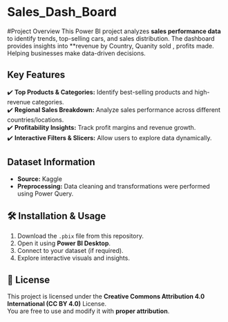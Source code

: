 # Sales_Dash_Board
#Project Overview
This Power BI project analyzes **sales performance data** to identify trends, top-selling cars, and  sales distribution. The dashboard provides insights into **revenue by Country, Quanity sold , profits made. Helping businesses make data-driven decisions.

## Key Features

✔️ **Top Products & Categories:** Identify best-selling products and high-revenue categories.  
✔️ **Regional Sales Breakdown:** Analyze sales performance across different countries/locations.  
✔️ **Profitability Insights:** Track profit margins and revenue growth.  
✔️ **Interactive Filters & Slicers:** Allow users to explore data dynamically.  

##  Dataset Information
- **Source:** Kaggle
- **Preprocessing:** Data cleaning and transformations were performed using Power Query.

## 🛠 Installation & Usage
1. Download the `.pbix` file from this repository.
2. Open it using **Power BI Desktop**.
3. Connect to your dataset (if required).
4. Explore interactive visuals and insights.

## 📝 License
This project is licensed under the **Creative Commons Attribution 4.0 International (CC BY 4.0)** License.  
You are free to use and modify it with **proper attribution**.


